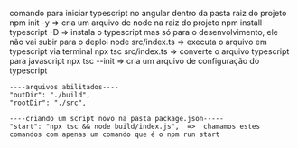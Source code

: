 comando para iniciar typescript no angular
dentro da pasta raiz do projeto
    npm init -y  =>  cria um arquivo de node na raiz do projeto
    npm install typescript -D  =>  instala o typescript mas só para o desenvolvimento, ele não vai subir para o deploi
    node src/index.ts  =>  executa o arquivo em typescript via terminal
    npx tsc src/index.ts  =>  converte o arquivo typescript para javascript
    npx tsc --init  =>  cria um arquivo de configuração do typescript

    ----arquivos abilitados----
    "outDir": "./build", 
    "rootDir": "./src", 

    ----criando um script novo na pasta package.json-----
    "start": "npx tsc && node build/index.js",  =>  chamamos estes comandos com apenas um comando que é o npm run start